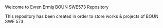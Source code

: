 Welcome to Evren Ermiş BOUN SWE573 Repository 

This repository has been created in order to store works & projects of BOUN SWE 573
